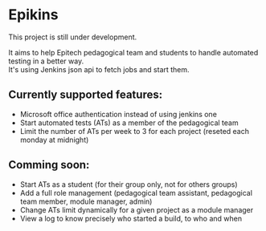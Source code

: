 # Epikins

This project is still under development.  

It aims to help Epitech pedagogical team and students to handle automated testing in a better way.  
It's using Jenkins json api to fetch jobs and start them.

## Currently supported features:
* Microsoft office authentication instead of using jenkins one
* Start automated tests (ATs) as a member of the pedagogical team
* Limit the number of ATs per week to 3 for each project (reseted each monday at midnight)

## Comming soon:
* Start ATs as a student (for their group only, not for others groups)
* Add a full role management (pedagogical team assistant, pedagogical team member, module manager, admin)
* Change ATs limit dynamically for a given project as a module manager
* View a log to know precisely who started a build, to who and when

